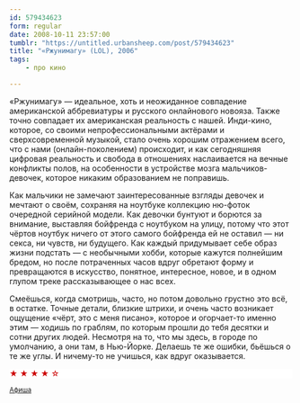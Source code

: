 ```yaml
---
id: 579434623
form: regular
date: 2008-10-11 23:57:00
tumblr: "https://untitled.urbansheep.com/post/579434623"
title: "«Ржунимагу» (LOL), 2006"
tags:
    - про кино

---
```


<p>«Ржунимагу» — идеальное, хоть и неожиданное совпадение американской аббревиатуры и русского онлайнового новояза. Также точно совпадает их американская реальность с нашей. Инди-кино, которое, со своими непрофессиональными актёрами и сверхсовременной музыкой, стало очень хорошим отражением всего, что с нами (онлайн-поколением) происходит, и как сегодняшняя цифровая реальность и свобода в отношениях наслаивается на вечные конфликты полов, на особенности в устройстве мозга мальчиков-девочек, которое никаким образованием не поправишь.</p>

<!-- more -->

<p>Как мальчики не замечают заинтересованные взгляды девочек и мечтают о своём, сохраняя на ноутбуке коллекцию ню-фоток очередной серийной модели. Как девочки бунтуют и борются за внимание, выставляя бойфренда с ноутбуком на улицу, потому что этот чёртов ноутбук ничего от этого самого бойфренда ей не оставил — ни секса, ни чувств, ни будущего. Как каждый придумывает себе образ жизни подстать — с необычными хобби, которые кажутся полнейшим бредом, но после потраченных часов вдруг обретают форму и превращаются в искусство, понятное, интересное, новое, и в одном глупом треке рассказывающее о нас всех.</p>

<p>Смеёшься, когда смотришь, часто, но потом довольно грустно это всё, в остатке. Точные детали, близкие штрихи, и очень часто возникает ощущение «чёрт, это с меня писано», которое и огорчает-то именно этим — ходишь по граблям, по которым прошли до тебя десятки и сотни других людей. Несмотря на то, что мы здесь, в городе по умолчанию, а они там, в Нью-Йорке. Делаешь те же ошибки, бьёшься о те же углы. И ничему-то не учишься, как вдруг оказывается.</p>

<p style="color:#c00;background:#fff;">★ ★ ★ ★ ☆</p>

<p><small><a href="http://www.afisha.ru/movie/191040/review/246829/">Афиша</a></small></p>

